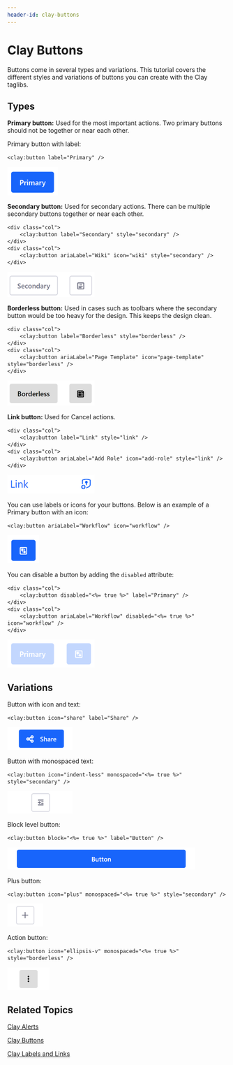 ```yaml
---
header-id: clay-buttons
---
```


# Clay Buttons

Buttons come in several types and variations. This tutorial covers the 
different styles and variations of buttons you can create with the Clay 
taglibs. 

## Types

**Primary button:** Used for the most important actions. Two primary buttons 
should not be together or near each other. 

Primary button with label:

    <clay:button label="Primary" />

![Figure 1: A primary button is bright blue, grabbing the user's attention.](../../../images/clay-taglib-button-primary.png)

**Secondary button:** Used for secondary actions. There can be multiple 
secondary buttons together or near each other. 

    <div class="col">
        <clay:button label="Secondary" style="secondary" />
    </div>
    <div class="col">
        <clay:button ariaLabel="Wiki" icon="wiki" style="secondary" />
    </div>

![Figure 2: A secondary button draws less attention than a primary button and is meant for secondary actions.](../../../images/clay-taglib-button-secondary.png)

**Borderless button:** Used in cases such as toolbars where the secondary button 
would be too heavy for the design. This keeps the design clean.

    <div class="col">
        <clay:button label="Borderless" style="borderless" />
    </div>
    <div class="col">
        <clay:button ariaLabel="Page Template" icon="page-template" style="borderless" />
    </div>

![Figure 3: Borderless buttons remove the dark outline from the button.](../../../images/clay-taglib-button-borderless.png)

**Link button:** Used for Cancel actions.

    <div class="col">
        <clay:button label="Link" style="link" />
    </div>
    <div class="col">
        <clay:button ariaLabel="Add Role" icon="add-role" style="link" />
    </div>

![Figure 4: You can also turn buttons into links.](../../../images/clay-taglib-button-link.png)

You can use labels or icons for your buttons. Below is an example of a Primary 
button with an icon:
    
    <clay:button ariaLabel="Workflow" icon="workflow" />

![Figure 5: Buttons can also display icons.](../../../images/clay-taglib-button-primary-icon.png)

You can disable a button by adding the `disabled` attribute:

    <div class="col">
        <clay:button disabled="<%= true %>" label="Primary" />
    </div>
    <div class="col">
        <clay:button ariaLabel="Workflow" disabled="<%= true %>" icon="workflow" />
    </div>

![Figure 6: Buttons can be disabled if you don't want the user to interact with them.](../../../images/clay-taglib-button-primary-disabled.png)

## Variations

Button with icon and text:

    <clay:button icon="share" label="Share" />

![Figure 7: Buttons can display both icons and text.](../../../images/clay-taglib-button-icon-text.png)

Button with monospaced text:

    <clay:button icon="indent-less" monospaced="<%= true %>" style="secondary" />

![Figure 8: Buttons can display monospaced text.](../../../images/clay-taglib-button-monospaced.png)

Block level button: 

    <clay:button block="<%= true %>" label="Button" />
 
![Figure 9: Block level buttons span the entire width of the container.](../../../images/clay-taglib-button-block-level.png)

Plus button:

    <clay:button icon="plus" monospaced="<%= true %>" style="secondary" />

![Figure 10: A plus button is used for add actions in an app.](../../../images/clay-taglib-button-plus.png)

Action button:

    <clay:button icon="ellipsis-v" monospaced="<%= true %>" style="borderless" />
 
![Figure 11: An action button is used to display actions menus.](../../../images/clay-taglib-button-action.png)

## Related Topics

[Clay Alerts](/docs/7-1/tutorials/-/knowledge_base/t/clay-alerts)

[Clay Buttons](/docs/7-1/tutorials/-/knowledge_base/t/clay-buttons)

[Clay Labels and Links](/docs/7-1/tutorials/-/knowledge_base/t/clay-labels-and-links)
